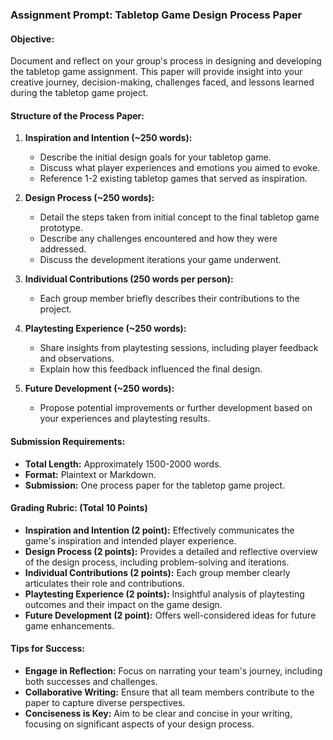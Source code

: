 ### Assignment Prompt: Tabletop Game Design Process Paper

#### Objective:
Document and reflect on your group's process in designing and developing the tabletop game assignment. This paper will provide insight into your creative journey, decision-making, challenges faced, and lessons learned during the tabletop game project.

#### Structure of the Process Paper:
1. **Inspiration and Intention (~250 words):**
   - Describe the initial design goals for your tabletop game.
   - Discuss what player experiences and emotions you aimed to evoke.
   - Reference 1-2 existing tabletop games that served as inspiration.

2. **Design Process (~250 words):**
   - Detail the steps taken from initial concept to the final tabletop game prototype.
   - Describe any challenges encountered and how they were addressed.
   - Discuss the development iterations your game underwent.

3. **Individual Contributions (250 words per person):**
   - Each group member briefly describes their contributions to the project.

4. **Playtesting Experience (~250 words):**
   - Share insights from playtesting sessions, including player feedback and observations.
   - Explain how this feedback influenced the final design.

5. **Future Development (~250 words):**
   - Propose potential improvements or further development based on your experiences and playtesting results.

#### Submission Requirements:
- **Total Length:** Approximately 1500-2000 words.
- **Format:** Plaintext or Markdown.
- **Submission:** One process paper for the tabletop game project.

#### Grading Rubric: (Total 10 Points)
- **Inspiration and Intention (2 point):** Effectively communicates the game's inspiration and intended player experience.
- **Design Process (2 points):** Provides a detailed and reflective overview of the design process, including problem-solving and iterations.
- **Individual Contributions (2 points):** Each group member clearly articulates their role and contributions.
- **Playtesting Experience (2 points):** Insightful analysis of playtesting outcomes and their impact on the game design.
- **Future Development (2 point):** Offers well-considered ideas for future game enhancements.

#### Tips for Success:
- **Engage in Reflection:** Focus on narrating your team's journey, including both successes and challenges.
- **Collaborative Writing:** Ensure that all team members contribute to the paper to capture diverse perspectives.
- **Conciseness is Key:** Aim to be clear and concise in your writing, focusing on significant aspects of your design process.
